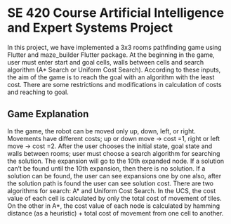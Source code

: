 # SE 420 Course Artificial Intelligence and Expert Systems Project

  In this project, we have implemented a 3x3 rooms pathfinding game using Flutter and maze_builder Flutter package. At the beginning in the game, user must enter start and goal cells, walls between cells and search algorithm (A* Search or Uniform Cost Search). According to these inputs, the aim of the game is to reach the goal with an algorithm with the least cost. There are some restrictions and modifications in calculation of costs and reaching to goal.

## Game Explanation

  In the game, the robot can be moved only up, down, left, or right. Movements have different costs; up or down move -> cost =1, right or left move -> cost =2.
After the user chooses the initial state, goal state and walls between rooms; user must choose a search algorithm for searching the solution. The expansion will go to the 10th expanded node. If a solution can’t be found until the 10th expansion, then there is no solution. If a solution can be found, the user can see expansions one by one also, after the solution path is found the user can see solution cost.
There are two algorithms for search: A* and Uniform Cost Search. In the UCS, the cost value of each cell is calculated by only the total cost of movement of tiles. On the other in A*, the cost value of each node is calculated by hamming distance (as a heuristic) + total cost of movement from one cell to another.

